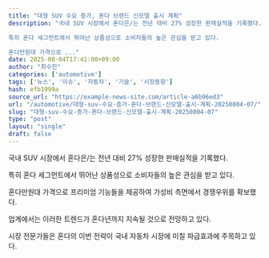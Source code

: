 ```yaml
---
title: "대형 SUV 수요 증가, 혼다 브랜드 신모델 출시 계획"
description: "국내 SUV 시장에서 혼다은/는 전년 대비 27% 성장한 판매실적을 기록했다.

특히 혼다 세그먼트에서 뛰어난 상품성으로 소비자들의 높은 관심을 받고 있다.

혼다만원대 가격으로 ..."
date: 2025-08-04T17:41:00+09:00
author: "최수진"
categories: ['automotive']
tags: ['뉴스', '이슈', '자동차', '기술', '시장동향']
hash: efb1999a
source_url: "https://example-news-site.com/article-a6b96ed3"
url: "/automotive/대형-suv-수요-증가-혼다-브랜드-신모델-출시-계획-20250804-07/"
slug: "대형-suv-수요-증가-혼다-브랜드-신모델-출시-계획-20250804-07"
type: "post"
layout: "single"
draft: false
---
```


국내 SUV 시장에서 혼다은/는 전년 대비 27% 성장한 판매실적을 기록했다.

특히 혼다 세그먼트에서 뛰어난 상품성으로 소비자들의 높은 관심을 받고 있다.

혼다만원대 가격으로 프리미엄 기능들을 제공하여 가성비 측면에서 경쟁우위를 확보했다.

업계에서는 이러한 트렌드가 혼다년까지 지속될 것으로 전망하고 있다.

시장 전문가들은 혼다의 이번 전략이 국내 자동차 시장에 미칠 파급효과에 주목하고 있다.
